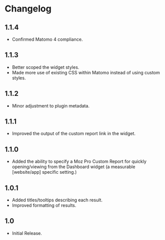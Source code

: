 # Changelog

## 1.1.4

- Confirmed Matomo 4 compliance.

## 1.1.3

- Better scoped the widget styles.
- Made more use of existing CSS within Matomo instead of using custom styles.

## 1.1.2

- Minor adjustment to plugin metadata.

## 1.1.1

- Improved the output of the custom report link in the widget.

## 1.1.0

- Added the ability to specify a Moz Pro Custom Report for quickly opening/viewing from the Dashboard widget (a measurable [website/app] specific setting.)

## 1.0.1

- Added titles/tooltips describing each result.
- Improved formatting of results.

## 1.0

- Initial Release.
